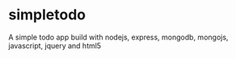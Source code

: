 # simpletodo
A simple todo app build with nodejs, express, mongodb, mongojs, javascript, jquery and html5
